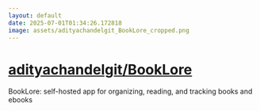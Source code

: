 ```yaml
---
layout: default
date: 2025-07-01T01:34:26.172818
image: assets/adityachandelgit_BookLore_cropped.png
---
```


# [adityachandelgit/BookLore](https://github.com/adityachandelgit/BookLore)

BookLore: self-hosted app for organizing, reading, and tracking books and ebooks
